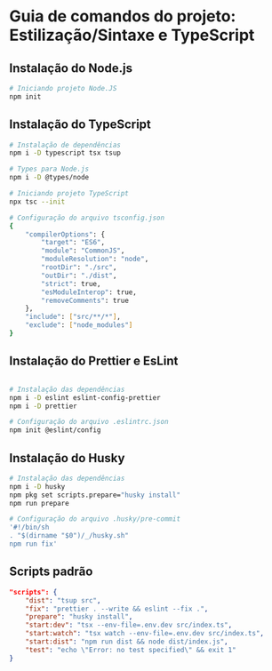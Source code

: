 # Guia de comandos do projeto: Estilização/Sintaxe e  TypeScript

## Instalação do Node.js

```bash
# Iniciando projeto Node.JS    
npm init
```

## Instalação do TypeScript

```bash
# Instalação de dependências
npm i -D typescript tsx tsup

# Types para Node.js
npm i -D @types/node

# Iniciando projeto TypeScript
npx tsc --init

# Configuração do arquivo tsconfig.json
{
    "compilerOptions": {
        "target": "ES6",
        "module": "CommonJS",
        "moduleResolution": "node",
        "rootDir": "./src",
        "outDir": "./dist",
        "strict": true,
        "esModuleInterop": true,
        "removeComments": true
    },
    "include": ["src/**/*"],
    "exclude": ["node_modules"]
}
```

## Instalação do Prettier e EsLint

```bash

# Instalação das dependências
npm i -D eslint eslint-config-prettier
npm i -D prettier

# Configuração do arquivo .eslintrc.json
npm init @eslint/config
```

## Instalação do Husky

```bash
# Instalação das dependências
npm i -D husky
npm pkg set scripts.prepare="husky install"
npm run prepare

# Configuração do arquivo .husky/pre-commit
'#!/bin/sh
. "$(dirname "$0")/_/husky.sh"
npm run fix'
```

## Scripts padrão

```json
"scripts": {
    "dist": "tsup src",
    "fix": "prettier . --write && eslint --fix .",
    "prepare": "husky install",
    "start:dev": "tsx --env-file=.env.dev src/index.ts",
    "start:watch": "tsx watch --env-file=.env.dev src/index.ts",
    "start:dist": "npm run dist && node dist/index.js",
    "test": "echo \"Error: no test specified\" && exit 1"
}
```
